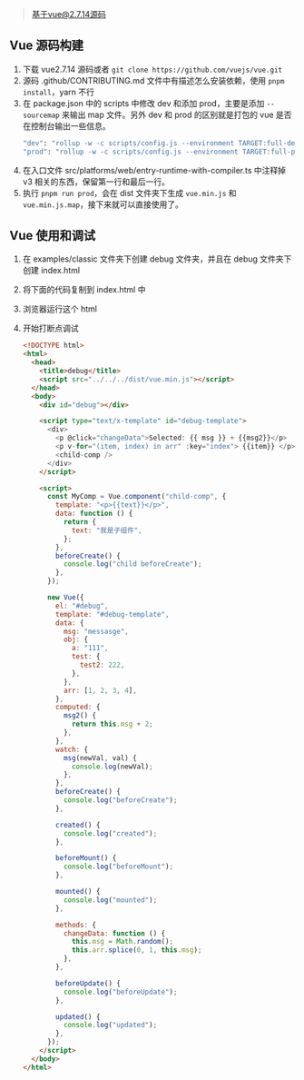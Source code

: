 > 基于vue@2.7.14源码

## Vue 源码构建

1. 下载 vue2.7.14 源码或者 `git clone https://github.com/vuejs/vue.git`
2. 源码 .github/CONTRIBUTING.md 文件中有描述怎么安装依赖，使用 `pnpm install`，yarn 不行
3. 在 package.json 中的 scripts 中修改 dev 和添加 prod，主要是添加 `--sourcemap` 来输出 map 文件。另外 dev 和 prod 的区别就是打包的 vue 是否在控制台输出一些信息。
   ```bash
   "dev": "rollup -w -c scripts/config.js --environment TARGET:full-dev --sourcemap",
   "prod": "rollup -w -c scripts/config.js --environment TARGET:full-prod --sourcemap",
   ```
4. 在入口文件 src/platforms/web/entry-runtime-with-compiler.ts 中注释掉 v3 相关的东西，保留第一行和最后一行。
5. 执行 `pnpm run prod`，会在 dist 文件夹下生成 `vue.min.js` 和 `vue.min.js.map`，接下来就可以直接使用了。

## Vue 使用和调试

1. 在 examples/classic 文件夹下创建 debug 文件夹，并且在 debug 文件夹下创建 index.html
2. 将下面的代码复制到 index.html 中
3. 浏览器运行这个 html
4. 开始打断点调试

   ```html
   <!DOCTYPE html>
   <html>
     <head>
       <title>debug</title>
       <script src="../../../dist/vue.min.js"></script>
     </head>
     <body>
       <div id="debug"></div>

       <script type="text/x-template" id="debug-template">
         <div>
           <p @click="changeData">Selected: {{ msg }} + {{msg2}}</p>
           <p v-for="(item, index) in arr" :key="index"> {{item}} </p>
           <child-comp />
         </div>
       </script>

       <script>
         const MyComp = Vue.component("child-comp", {
           template: "<p>{{text}}</p>",
           data: function () {
             return {
               text: "我是子组件",
             };
           },
           beforeCreate() {
             console.log("child beforeCreate");
           },
         });

         new Vue({
           el: "#debug",
           template: "#debug-template",
           data: {
             msg: "messasge",
             obj: {
               a: "111",
               test: {
                 test2: 222,
               },
             },
             arr: [1, 2, 3, 4],
           },
           computed: {
             msg2() {
               return this.msg + 2;
             },
           },
           watch: {
             msg(newVal, val) {
               console.log(newVal);
             },
           },
           beforeCreate() {
             console.log("beforeCreate");
           },

           created() {
             console.log("created");
           },

           beforeMount() {
             console.log("beforeMount");
           },

           mounted() {
             console.log("mounted");
           },

           methods: {
             changeData: function () {
               this.msg = Math.random();
               this.arr.splice(0, 1, this.msg);
             },
           },

           beforeUpdate() {
             console.log("beforeUpdate");
           },

           updated() {
             console.log("updated");
           },
         });
       </script>
     </body>
   </html>
   ```
